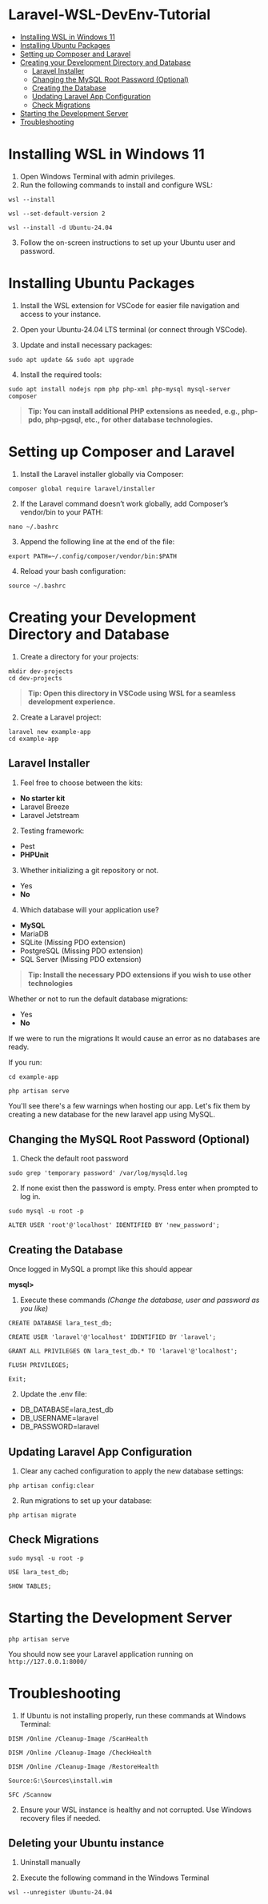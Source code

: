 # Laravel-WSL-DevEnv-Tutorial

- [Installing WSL in Windows 11](#installing-wsl-in-windows-11)
- [Installing Ubuntu Packages](#installing-ubuntu-packages)
- [Setting up Composer and Laravel](#setting-up-composer-and-laravel)
- [Creating your Development Directory and Database](#creating-your-development-directory-and-database)
  - [Laravel Installer](#laravel-installer)
  - [Changing the MySQL Root Password (Optional)](#changing-the-mysql-root-password-optional)
  - [Creating the Database](#creating-the-database)
  - [Updating Laravel App Configuration](#updating-laravel-app-configuration)
  - [Check Migrations](#check-migrations)
- [Starting the Development Server](#starting-the-development-server)
- [Troubleshooting](#troubleshooting)


# Installing WSL in Windows 11

1) Open Windows Terminal with admin privileges.
2) Run the following commands to install and configure WSL:

```
wsl --install
```

```
wsl --set-default-version 2
```

```
wsl --install -d Ubuntu-24.04
```

3. Follow the on-screen instructions to set up your Ubuntu user and password.


# Installing Ubuntu Packages

1) Install the WSL extension for VSCode for easier file navigation and access to your instance.

2) Open your Ubuntu-24.04 LTS terminal (or connect through VSCode).

3) Update and install necessary packages:


```
sudo apt update && sudo apt upgrade
```

4) Install the required tools:

```
sudo apt install nodejs npm php php-xml php-mysql mysql-server composer
```
>__Tip: You can install additional PHP extensions as needed, e.g., php-pdo, php-pgsql, etc., for other database technologies.__

# Setting up Composer and Laravel

1) Install the Laravel installer globally via Composer:

```
composer global require laravel/installer
```

2) If the Laravel command doesn’t work globally, add Composer’s vendor/bin to your PATH:

```
nano ~/.bashrc
```

3) Append the following line at the end of the file:

```
export PATH=~/.config/composer/vendor/bin:$PATH
```

4) Reload your bash configuration:

```
source ~/.bashrc
```


# Creating your Development Directory and Database

1) Create a directory for your projects:

```
mkdir dev-projects
cd dev-projects
```
>__Tip: Open this directory in VSCode using WSL for a seamless development experience.__

2) Create a Laravel project:

```
laravel new example-app
cd example-app
```

## Laravel Installer
1) Feel free to choose between the kits:
- __No starter kit__
- Laravel Breeze
- Laravel Jetstream

2) Testing framework:
- Pest
- __PHPUnit__

3) Whether initializing a git repository or not.
- Yes
- __No__

4) Which database will your application use?
- __MySQL__    
- MariaDB                                                  
- SQLite (Missing PDO extension)                           
- PostgreSQL (Missing PDO extension)                       
- SQL Server (Missing PDO extension)

>__Tip: Install the necessary PDO extensions if you wish to use other technologies__

Whether or not to run the default database migrations:
- Yes
- __No__

If we were to run the migrations It would cause an error as no databases are ready.

If you run:

```
cd example-app
```

```
php artisan serve
```

You'll see there's a few warnings when hosting our app. Let's fix them by creating a new database for the new laravel app using MySQL.

## Changing the MySQL Root Password (Optional)

1) Check the default root password
```
sudo grep 'temporary password' /var/log/mysqld.log
```
2) If none exist then the password is empty. Press enter when prompted to log in.

```
sudo mysql -u root -p
```

```
ALTER USER 'root'@'localhost' IDENTIFIED BY 'new_password';
```

## Creating the Database

Once logged in MySQL a prompt like this should appear

__mysql\>__ 

1) Execute these commands _(Change the database, user and password as you like)_

```
CREATE DATABASE lara_test_db;
```

```
CREATE USER 'laravel'@'localhost' IDENTIFIED BY 'laravel';
```

```
GRANT ALL PRIVILEGES ON lara_test_db.* TO 'laravel'@'localhost';
```

```
FLUSH PRIVILEGES;
```

```
Exit;
```

2) Update the .env file:
- DB_DATABASE=lara_test_db
- DB_USERNAME=laravel
- DB_PASSWORD=laravel

## Updating Laravel App Configuration

1) Clear any cached configuration to apply the new database settings:

```
php artisan config:clear
```

2) Run migrations to set up your database:

```
php artisan migrate
```

## Check Migrations

```
sudo mysql -u root -p
```

```
USE lara_test_db;
```

```
SHOW TABLES;
```

# Starting the Development Server

```
php artisan serve
```

You should now see your Laravel application running on `http://127.0.0.1:8000/`



# Troubleshooting

1) If Ubuntu is not installing properly, run these commands at Windows Terminal:

```
DISM /Online /Cleanup-Image /ScanHealth 
```
```
DISM /Online /Cleanup-Image /CheckHealth 
```
```
DISM /Online /Cleanup-Image /RestoreHealth 
```
```
Source:G:\Sources\install.wim 
```
```
SFC /Scannow
```

2) Ensure your WSL instance is healthy and not corrupted. Use Windows recovery files if needed.

## Deleting your Ubuntu instance

1) Uninstall manually

2) Execute the following command in the Windows Terminal
```
wsl --unregister Ubuntu-24.04
```
